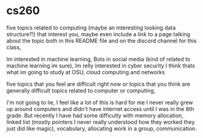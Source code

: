 # cs260
five topics related to computing (maybe an interesting looking data structure?!) that interest you, maybe even include a link to a page talking about the topic both in this README file and on the discord channel for this class,

Im interested in machine learning, Bots in social media (kind of related to machine learning im sure), Im relly interested in cyber security I think thats what im going to study at OSU, cloud computing and networks

five topics that you feel are difficult right now or topics that you think are generally difficult topics related to computer or computing,

I'm not going to lie, I feel like a lot of this is hard for me I never really grew up around computers and didn't have internet access until I was in the 8th grade. But recently I have had some difficulty with memory allocation, linked list (mostly pointers I never really understood how they worked they just did like magic), vocabulary, allocating work in a group, communication.
